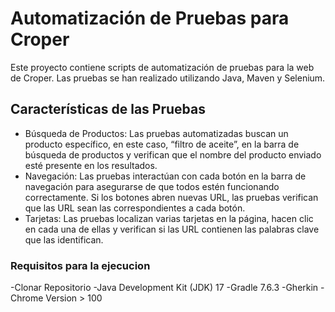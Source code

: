 # Automatización de Pruebas para Croper
Este proyecto contiene scripts de automatización de pruebas para la web de Croper. Las pruebas se han realizado utilizando Java, Maven y Selenium.

## Características de las Pruebas
- Búsqueda de Productos: Las pruebas automatizadas buscan un producto específico, en este caso, “filtro de aceite”, en la barra de búsqueda de productos y verifican que el nombre del producto enviado esté presente en los resultados.
- Navegación: Las pruebas interactúan con cada botón en la barra de navegación para asegurarse de que todos estén funcionando correctamente. Si los botones abren nuevas URL, las pruebas verifican que las URL sean las correspondientes a cada botón. 
- Tarjetas: Las pruebas localizan varias tarjetas en la página, hacen clic en cada una de ellas y verifican si las URL contienen las palabras clave que las identifican.

### Requisitos para la ejecucion

-Clonar Repositorio
-Java Development Kit (JDK) 17
-Gradle 7.6.3
-Gherkin
-Chrome Version > 100

